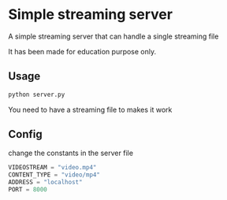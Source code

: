 # Simple streaming server

A simple streaming server that can
handle a single streaming file

It has been made for education purpose only.

## Usage

```bash
python server.py
```

You need to have a streaming file to makes it work

## Config

change the constants in the server file

```python
VIDEOSTREAM = "video.mp4"
CONTENT_TYPE = "video/mp4"
ADDRESS = "localhost"
PORT = 8000
```
